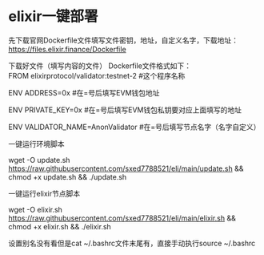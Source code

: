 # elixir一键部署
先下载官网Dockerfile文件填写文件密钥，地址，自定义名字，下载地址：https://files.elixir.finance/Dockerfile

下载好文件（填写内容的文件）
Dockerfile文件格式如下：                  
FROM elixirprotocol/validator:testnet-2  #这个程序名称

ENV ADDRESS=0x                           #在=号后填写EVM钱包地址

ENV PRIVATE_KEY=0x                       #在=号后填写EVM钱包私钥要对应上面填写的地址

ENV VALIDATOR_NAME=AnonValidator         #在=号后填写节点名字（名字自定义）

一键运行环境脚本

wget -O update.sh https://raw.githubusercontent.com/sxed7788521/eli/main/update.sh && chmod +x update.sh && ./update.sh

一键运行elixir节点脚本

wget -O elixir.sh https://raw.githubusercontent.com/sxed7788521/eli/main/elixir.sh && chmod +x elixir.sh && ./elixir.sh

设置别名没有看但是cat ~/.bashrc文件末尾有，直接手动执行source ~/.bashrc
